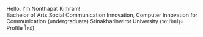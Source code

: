 Hello, I'm Nonthapat Kimram! <br>
Bachelor of Arts Social Communication Innovation, Computer Innovation for Communication (undergraduate)
Srinakharinwirot University
(รอปรับปรุง Profile ใหม่)

<!--
**NonthapatKim/NonthapatKim** is a ✨ _special_ ✨ repository because its `README.md` (this file) appears on your GitHub profile.

Here are some ideas to get you started:

- 🔭 I’m currently working on ...
- 🌱 I’m currently learning ...
- 👯 I’m looking to collaborate on ...
- 🤔 I’m looking for help with ...
- 💬 Ask me about ...
- 📫 How to reach me: ...
- 😄 Pronouns: ...
- ⚡ Fun fact: ...
-->
